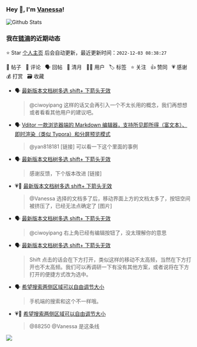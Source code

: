 ### Hey 👋, I'm [Vanessa](http://vanessa.b3log.org/)!

![Github Stats](https://github-readme-stats.vercel.app/api?username=Vanessa219&show_icons=true)

<!--events start -->

### 我在[链滴](https://ld246.com)的近期动态

⭐️ Star [个人主页](https://github.com/Vanessa219/Vanessa219) 后会自动更新，最近更新时间：`2022-12-03 08:38:27`

📝 帖子 &nbsp; 💬 评论 &nbsp; 🗣 回帖 &nbsp; 🌙 清月 &nbsp; 👨‍💻 用户 &nbsp; 🏷️ 标签 &nbsp; ⭐️ 关注 &nbsp; 👍 赞同 &nbsp; 💗 感谢 &nbsp; 💰 打赏 &nbsp; 🗃 收藏

* 🗣 [最新版本文档树多选 shift+ 下箭头无效](https://ld246.com/article/1669863120667/comment/1669906890284#comments)

  > @ciwoyipang 这样的话又会再引入一个不太长用的概念，我们再想想或者看看其他用户的建议吧。
* 🗣 [Vditor 一款浏览器端的 Markdown 编辑器，支持所见即所得（富文本）、即时渲染（类似 Typora）和分屏预览模式](https://ld246.com/article/1549638745630/comment/1669776631291#comments)

  > @yan818181 [链接] 可以看一下这个里面的事例
* 🗣 [最新版本文档树多选 shift+ 下箭头无效](https://ld246.com/article/1669863120667/comment/1669942482465#comments)

  > 感谢反馈，下个版本改进 [链接]
* 💗💬 [最新版本文档树多选 shift+ 下箭头无效](https://ld246.com/article/1669863120667/comment/1669942482465#comments)

  > @Vanessa 选择的文档多了后，移动界面上方的文档太多了，按钮空间被挤压了，已经无法点确定了 [图片]
* 🗣 [最新版本文档树多选 shift+ 下箭头无效](https://ld246.com/article/1669863120667/comment/1669906890284#comments)

  > @ciwoyipang 右上角已经有编辑按钮了，没太理解你的意思
* 🗣 [最新版本文档树多选 shift+ 下箭头无效](https://ld246.com/article/1669863120667/comment/1669906890284#comments)

  > Shift 点击的话会在下方打开，类似这样的移动不太高频，当然在下方打开也不太高频。我们可以再调研一下有没有其他方案，或者说将在下方打开的便捷方式改为选中。
* 🗣 [希望搜索两侧区域可以自由调节大小](https://ld246.com/article/1669739745472/comment/1669829039471#comments)

  > 手机端的搜索和这个不一样哦。
* 💗💬 [希望搜索两侧区域可以自由调节大小](https://ld246.com/article/1669739745472/comment/1669905708418#comments)

  > @88250 @Vanessa 是这条线


<!--events end -->

<a title="Hits" target="_blank" href="https://github.com/Vanessa219/Vanessa219"><img src="https://hits.b3log.org/Vanessa219/Vanessa219.svg"></a>

